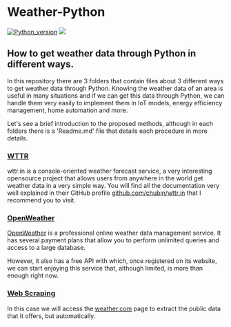 # Weather-Python

[![Python_version](https://img.shields.io/badge/Python-v3.10.2-blueviolet?style=plastic&logo=python&logoColor=white)](https://www.python.org/downloads/release/python-3102/)
![](https://custom-icon-badges.herokuapp.com/github/license/FranGarcia94/Weather-Python?logo=law)

## How to get weather data through Python in different ways.

In this repository there are 3 folders that contain files about 3 different ways to get weather data through Python. Knowing the weather data of an area is useful in many situations and if we can get this data through Python, we can handle them very easily to implement them in IoT models, energy efficiency management, home automation and more.

Let's see a brief introduction to the proposed methods, although in each folders there is a 'Readme.md' file that details each procedure in more details.

### [WTTR](https://github.com/FranGarcia94/Weather-Python/tree/main/WTTR)

wttr.in is a console-oriented weather forecast service, a very interesting opensource project that allows users from anywhere in the world get weather data in a very simple way. You will find all the documentation very well explained in their GitHub profile [github.com/chubin/wttr.in](https://github.com/chubin/wttr.in) that I recommend you to visit.

### [OpenWeather](https://github.com/FranGarcia94/Weather-Python/tree/main/OpenWeather)

[OpenWeather](https://openweathermap.org/) is a professional online weather data management service. It has several payment plans that allow you to perform unlimited queries and access to a large database.

However, it also has a free API with which, once registered on its website, we can start enjoying this service that, although limited, is more than enough right now.

### [Web Scraping](https://github.com/FranGarcia94/Weather-Python/tree/main/Web%20Scraping)

In this case we will access the [weather.com](https://weather.com/) page to extract the public data that it offers, but automatically.
